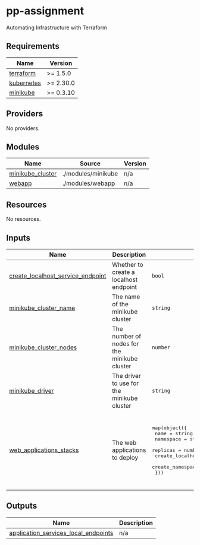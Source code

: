 # pp-assignment
Automating Infrastructure with Terraform

<!-- BEGIN_TF_DOCS -->
## Requirements

| Name | Version |
|------|---------|
| <a name="requirement_terraform"></a> [terraform](#requirement\_terraform) | >= 1.5.0 |
| <a name="requirement_kubernetes"></a> [kubernetes](#requirement\_kubernetes) | >= 2.30.0 |
| <a name="requirement_minikube"></a> [minikube](#requirement\_minikube) | >= 0.3.10 |

## Providers

No providers.

## Modules

| Name | Source | Version |
|------|--------|---------|
| <a name="module_minikube_cluster"></a> [minikube\_cluster](#module\_minikube\_cluster) | ./modules/minikube | n/a |
| <a name="module_webapp"></a> [webapp](#module\_webapp) | ./modules/webapp | n/a |

## Resources

No resources.

## Inputs

| Name | Description | Type | Default | Required |
|------|-------------|------|---------|:--------:|
| <a name="input_create_localhost_service_endpoint"></a> [create\_localhost\_service\_endpoint](#input\_create\_localhost\_service\_endpoint) | Whether to create a localhost endpoint | `bool` | n/a | yes |
| <a name="input_minikube_cluster_name"></a> [minikube\_cluster\_name](#input\_minikube\_cluster\_name) | The name of the minikube cluster | `string` | n/a | yes |
| <a name="input_minikube_cluster_nodes"></a> [minikube\_cluster\_nodes](#input\_minikube\_cluster\_nodes) | The number of nodes for the minikube cluster | `number` | n/a | yes |
| <a name="input_minikube_driver"></a> [minikube\_driver](#input\_minikube\_driver) | The driver to use for the minikube cluster | `string` | n/a | yes |
| <a name="input_web_applications_stacks"></a> [web\_applications\_stacks](#input\_web\_applications\_stacks) | The web applications to deploy | <pre>map(object({<br>    name                              = string<br>    namespace                         = string<br>    replicas                          = number<br>    create_localhost_service_endpoint = bool<br>    create_namespace                  = bool<br>  }))</pre> | <pre>{<br>  "default": {<br>    "create_localhost_service_endpoint": true,<br>    "create_namespace": false,<br>    "name": "my-default-webapp",<br>    "namespace": "default",<br>    "replicas": 3<br>  }<br>}</pre> | no |

## Outputs

| Name | Description |
|------|-------------|
| <a name="output_application_services_local_endpoints"></a> [application\_services\_local\_endpoints](#output\_application\_services\_local\_endpoints) | n/a |
<!-- END_TF_DOCS -->